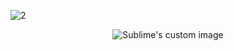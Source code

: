 ![2](https://user-images.githubusercontent.com/122160506/218282502-ef01dc42-8c55-47e6-b1f8-39af05c62af7.png)

<p align="center">
  <img src="https://leetcard.jacoblin.cool/BorisKlco?theme=light&font=Ubuntu&ext=heatmap" alt="Sublime's custom image"/>
</p>

<!--
![about-me-tr-clean](https://user-images.githubusercontent.com/122160506/218074299-2f431e8f-f543-4154-bd2b-a94501c7a72c.png)

**BorisKlco/BorisKlco** is a ✨ _special_ ✨ repository because its `README.md` (this file) appears on your GitHub profile.

Here are some ideas to get you started:

- 🔭 I’m currently working on ...
- 🌱 I’m currently learning ...
- 👯 I’m looking to collaborate on ...
- 🤔 I’m looking for help with ...
- 💬 Ask me about ...
- 📫 How to reach me: ...
- 😄 Pronouns: ...
- ⚡ Fun fact: ...
-->

